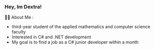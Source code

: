 ### Hey, Im Dextra! 
👨‍💻 About Me :
- third-year student of the applied mathematics and computer science faculty
- Interested in C# and .NET development
- My goal is to find a job as a C# junior developer within a month
